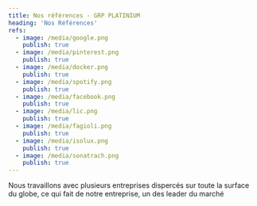 ```yaml
---
title: Nos références - GRP PLATINIUM
heading: 'Nos Références'
refs:
  - image: /media/google.png
    publish: true
  - image: /media/pinterest.png
    publish: true
  - image: /media/docker.png
    publish: true
  - image: /media/spotify.png
    publish: true
  - image: /media/facebook.png
    publish: true
  - image: /media/lic.png
    publish: true
  - image: /media/fagioli.png
    publish: true
  - image: /media/isolux.png
    publish: true
  - image: /media/sonatrach.png
    publish: true
---
```

Nous travaillons avec plusieurs entreprises dispercés sur toute la surface du globe, ce qui fait de notre entreprise, un des leader du marché
